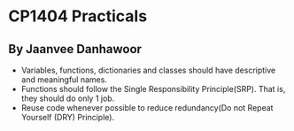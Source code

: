 # CP1404 Practicals

## By Jaanvee Danhawoor

- Variables, functions, dictionaries and classes should have descriptive and meaningful names.
- Functions should follow the Single Responsibility Principle(SRP). That is, they should do only 1 job.
- Reuse code whenever possible to reduce redundancy(Do not Repeat Yourself (DRY) Principle).
